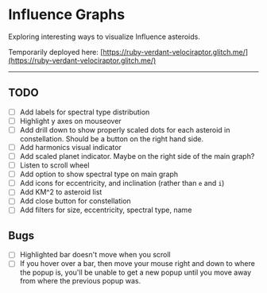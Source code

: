 # Influence Graphs

Exploring interesting ways to visualize Influence asteroids.

Temporarily deployed here: [https://ruby-verdant-velociraptor.glitch.me/](https://ruby-verdant-velociraptor.glitch.me/)

---
## TODO

- [ ] Add labels for spectral type distribution
- [ ] Highlight y axes on mouseover
- [ ] Add drill down to show properly scaled dots for each asteroid in constellation. Should be a button on the right hand side.
- [ ] Add harmonics visual indicator
- [ ] Add scaled planet indicator. Maybe on the right side of the main graph?
- [ ] Listen to scroll wheel
- [ ] Add option to show spectral type on main graph
- [ ] Add icons for eccentricity, and inclination (rather than `e` and `i`)
- [ ] Add KM^2 to asteroid list
- [ ] Add close button for constellation
- [ ] Add filters for size, eccentricity, spectral type, name

## Bugs

- [ ] Highlighted bar doesn't move when you scroll
- [ ] If you hover over a bar, then move your mouse right and down to where the popup is, you'll be unable to get a new popup until you move away from where the previous popup was.